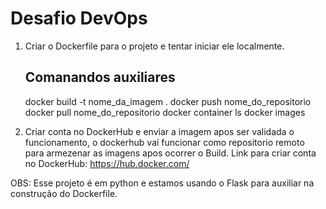 # Desafio DevOps

1. Criar o Dockerfile para o projeto e tentar iniciar ele localmente.

    ## Comanandos auxiliares ##
    docker build -t nome_da_imagem .
    docker push nome_do_repositorio
    docker pull nome_do_repositorio
    docker container ls
    docker images


2. Criar conta no DockerHub e enviar a imagem apos ser validada o funcionamento, o dockerhub vai funcionar como repositorio remoto para armezenar as imagens apos ocorrer o Build.
    Link para criar conta no DockerHub: https://hub.docker.com/ 


OBS: Esse projeto é em python e estamos usando o Flask para auxiliar na construção do Dockerfile.